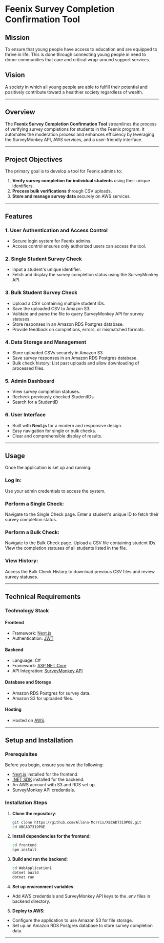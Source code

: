 # Feenix Survey Completion Confirmation Tool

## Mission
To ensure that young people have access to education and are equipped to thrive in life. This is done through connecting young people in need to donor communities that care and critical wrap-around support services.

## Vision
A society in which all young people are able to fulfill their potential and positively contribute toward a healthier society regardless of wealth.

---

## Overview
The **Feenix Survey Completion Confirmation Tool** streamlines the process of verifying survey completions for students in the Feenix program. It automates the moderation process and enhances efficiency by leveraging the SurveyMonkey API, AWS services, and a user-friendly interface.

---

## Project Objectives
The primary goal is to develop a tool for Feenix admins to:
1. **Verify survey completion for individual students** using their unique identifiers.
2. **Process bulk verifications** through CSV uploads.
3. **Store and manage survey data** securely on AWS services.

---

## Features
### 1. User Authentication and Access Control
- Secure login system for Feenix admins.
- Access control ensures only authorized users can access the tool.

### 2. Single Student Survey Check
- Input a student's unique identifier.
- Fetch and display the survey completion status using the SurveyMonkey API.

### 3. Bulk Student Survey Check
- Upload a CSV containing multiple student IDs.
- Save the uploaded CSV to Amazon S3.
- Validate and parse the file to query SurveyMonkey API for survey statuses.
- Store responses in an Amazon RDS Postgres database.
- Provide feedback on completions, errors, or mismatched formats.

### 4. Data Storage and Management
- Store uploaded CSVs securely in Amazon S3.
- Save survey responses in an Amazon RDS Postgres database.
- Bulk check history: List past uploads and allow downloading of processed files.

### 5. Admin Dashboard
- View survey completion statuses.
- Recheck previously checked StudentIDs
- Search for a StudentID

### 6. User Interface
- Built with **Next.js** for a modern and responsive design.
- Easy navigation for single or bulk checks.
- Clear and comprehensible display of results.

---

## Usage
Once the application is set up and running:

### Log In:
Use your admin credentials to access the system.

### Perform a Single Check:
Navigate to the Single Check page.
Enter a student's unique ID to fetch their survey completion status.

### Perform a Bulk Check:
Navigate to the Bulk Check page.
Upload a CSV file containing student IDs.
View the completion statuses of all students listed in the file.

### View History:
Access the Bulk Check History to download previous CSV files and review survey statuses.

---

## Technical Requirements
### Technology Stack
#### **Frontend**
- Framework: [Next.js](https://nextjs.org/)
- Authentication: [JWT](https://jwt.io/)

#### **Backend**
- Language: C#
- Framework: [ASP.NET Core](https://dotnet.microsoft.com/)
- API Integration: [SurveyMonkey API](https://api.surveymonkey.com/v3/docs#overview)

#### **Database and Storage**
- Amazon RDS Postgres for survey data.
- Amazon S3 for uploaded files.

#### **Hosting**
- Hosted on [AWS](https://aws.amazon.com/).

---

## Setup and Installation

### Prerequisites
Before you begin, ensure you have the following:
- [Next.js](https://nextjs.org/) installed for the frontend.
- [.NET SDK](https://dotnet.microsoft.com/) installed for the backend.
- An AWS account with S3 and RDS set up.
- SurveyMonkey API credentials.

### Installation Steps
1. **Clone the repository**:
   ```bash
   git clone https://github.com/Allana-Morris/XBCAD7319POE.git
   cd XBCAD7319POE

2. **Install dependencies for the frontend**:
   ```bash
   cd frontend
   npm install

3. **Build and run the backend**:
   ```bash
   cd WebApplication1
   dotnet build
   dotnet run

4. **Set up environment variables**:
- Add AWS credentials and SurveyMonkey API keys to the .env files in backend directory.

5. **Deploy to AWS**:
- Configure the application to use Amazon S3 for file storage.
- Set up an Amazon RDS Postgres database to store survey completion data.

---
